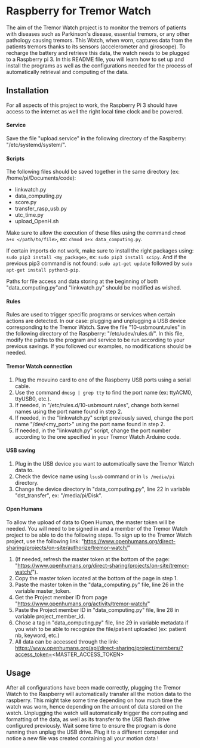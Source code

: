 # Raspberry for Tremor Watch

The aim of the Tremor Watch project is to monitor the tremors of patients with diseases such as Parkinson's disease, essential tremors, 
or any other pathology causing tremors. This Watch, when worn, captures data from the patients tremors thanks to its sensors (accelerometer
and giroscope). To recharge the battery and retrieve this data, the watch needs to be plugged to a Raspberry pi 3. In this README file, you 
will learn how to set up and install the programs as well as the configurations needed for the process of automatically retrieval and computing 
of the data.

## Installation

For all aspects of this project to work, the Raspberry Pi 3 should have access to the internet as well the right local time clock and be powered.

#### Service

Save the file "upload.service" in the following directory of the Raspberry: "/etc/systemd/system/".

#### Scripts

The following files should be saved together in the same directory (ex: /home/pi/Documents/code): 
- linkwatch.py
- data_computing.py
- score.py
- transfer_rasp_usb.py
- utc_time.py
- upload_OpenH.sh

Make sure to allow the execution of these files using the command ```chmod a+x </path/to/file>```, ex: ```chmod a+x data_computing.py```.

If certain imports do not work, make sure to install the right packages using: ```sudo pip3 install <my_package>```, ex: ```sudo pip3 install scipy```.
And if the previous pip3 command is not found: ```sudo apt-get update``` followed by ```sudo apt-get install python3-pip```.

Paths for file access and data storing at the beginning of both "data_computing.py"and "linkwatch.py" should be modified as wished.

#### Rules

Rules are used to trigger specific programs or services when certain actions are detected. In our case: plugging and unplugging a USB device 
corresponding to the Tremor Watch.
Save the file "10-usbmount.rules" in the following directory of the Raspberry: "/etc/udev/rules.d/".
In this file, modify the paths to the program and service to be run according to your previous savings. If you followed our examples, no modifications
should be needed.

#### Tremor Watch connection

1) Plug the movuino card to one of the Raspberry USB ports using a serial cable.
2) Use the command ```dmesg | grep tty``` to find the port name (ex: ttyACM0, ttyUSB0, etc.).
3) If needed, in "/etc/rules.d/10-usbmount.rules", change both kernel names using the port name found in step 2.
4) If needed, in the "linkwatch.py" script previously saved, change the port name "/dev/<my_port>" using the port name found in step 2.
5) If needed, in the "linkwatch.py" script, change the port number according to the one specified in your Tremor Watch Arduino code.

#### USB saving

1) Plug in the USB device you want to automatically save the Tremor Watch data to.
2) Check the device name using ```lsusb``` command or in ```ls /media/pi``` directory.
3) Change the device directory in "data_computing.py", line 22 in variable "dst_transfer", ex: "/media/pi/Disk".

#### Open Humans

To allow the upload of data to Open Human, the master token will be needed. You will need to be signed in and a member of the Tremor Watch project
to be able to do the following steps. To sign up to the Tremor Watch project, use the following link: 
"https://www.openhumans.org/direct-sharing/projects/on-site/authorize/tremor-watch/"

1) (If needed, refresh the master token at the bottom of the page: "https://www.openhumans.org/direct-sharing/projects/on-site/tremor-watch/").
2) Copy the master token located at the bottom of the page in step 1.
3) Paste the master token in the "data_computing.py" file, line 26 in the variable master_token.
4) Get the Project member ID from page "https://www.openhumans.org/activity/tremor-watch/"
5) Paste the Project member ID in "data_computing.py" file, line 28 in variable project_member_id.
6) Chose a tag in "data_computing.py" file, line 29 in variable metadata if you wish to be able to recognize the file/patient uploaded (ex: patient nb,
keyword, etc.)
7) All data can be accessed through the link: https://www.openhumans.org/api/direct-sharing/project/members/?access_token=<MASTER_ACCESS_TOKEN>

## Usage

After all configurations have been made correctly, plugging the Tremor Watch to the Raspberry will automatically transfer all the motion data to the raspberry.
This might take some time depending on how much time the watch was worn, hence depending on the amount of data stored on the watch.
Unplugging the watch will automatically trigger the computing and formatting of the data, as well as its transfer to the USB flash drive configured
previously. Wait some time to ensure the program is done running then unplug the USB drive. Plug it to a different computer and notice a new file was 
created containing all your motion data !
